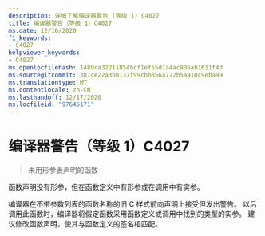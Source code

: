 ```yaml
---
description: 详细了解编译器警告 (等级 1) C4027
title: 编译器警告（等级 1）C4027
ms.date: 12/16/2020
f1_keywords:
- C4027
helpviewer_keywords:
- C4027
ms.openlocfilehash: 1489ca32211854bcf1ef55d1a4ac806ab1611f43
ms.sourcegitcommit: 387ce22a3b0137f99cbb856a772b5a910c9eba99
ms.translationtype: MT
ms.contentlocale: zh-CN
ms.lasthandoff: 12/17/2020
ms.locfileid: "97645171"
---
```

# <a name="compiler-warning-level-1-c4027"></a>编译器警告（等级 1）C4027

> 未用形参表声明的函数

函数声明没有形参，但在函数定义中有形参或在调用中有实参。

编译器在不带参数列表的函数名称的旧 C 样式前向声明上接受但发出警告。 以后调用此函数时，编译器将假定函数采用函数定义或调用中找到的类型的实参。 建议修改函数声明，使其与函数定义的签名相匹配。
